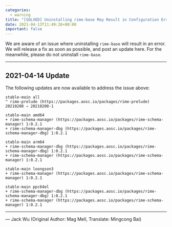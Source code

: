 ```yaml
---
categories:
  - warning
title: "[SOLVED] Uninstalling rime-base May Result in Configuration Errors"
date: 2021-04-13T11:49:26+08:00
important: false
---
```


We are aware of an issue where uninstalling `rime-base` will result in an error.
We will release a fix as soon as possible, and post an update here.
For the meanwhile, please do not uninstall `rime-base`.

----

2021-04-14 Update
-----------------

The following updates are now available to address the issue above:

    stable-main all
    ^ rime-prelude (https://packages.aosc.io/packages/rime-prelude) 20210208 ⇒ 20210208-1

    stable-main amd64
    + rime-schema-manager (https://packages.aosc.io/packages/rime-schema-manager) 1:0.2.1
    + rime-schema-manager-dbg (https://packages.aosc.io/packages/rime-schema-manager-dbg) 1:0.2.1

    stable-main arm64
    + rime-schema-manager-dbg (https://packages.aosc.io/packages/rime-schema-manager-dbg) 1:0.2.1
    + rime-schema-manager (https://packages.aosc.io/packages/rime-schema-manager) 1:0.2.1

    stable-main loongson3
    + rime-schema-manager (https://packages.aosc.io/packages/rime-schema-manager) 1:0.2.1

    stable-main ppc64el
    + rime-schema-manager-dbg (https://packages.aosc.io/packages/rime-schema-manager-dbg) 1:0.2.1
    + rime-schema-manager (https://packages.aosc.io/packages/rime-schema-manager) 1:0.2.1


----

— Jack Wu (Original Author: Mag Mell, Translate: Mingcong Bai)
